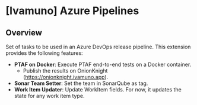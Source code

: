 ﻿# [Ivamuno] Azure Pipelines

## Overview

Set of tasks to be used in an Azure DevOps release pipeline.
This extension provides the following features:

- **PTAF on Docker**: Execute PTAF end-to-end tests on a Docker container.
  - Publish the results on OnionKnight (https://onionknight.ivamuno.app).
- **Sonar Team Setter**: Set the team in SonarQube as tag.
- **Work Item Updater**: Update WorkItem fields.
  For now, it updates the state for any work item type.
